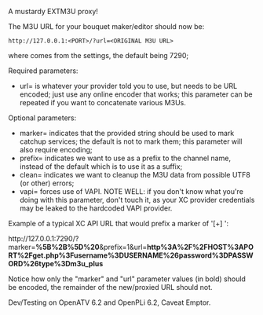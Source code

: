 A mustardy EXTM3U proxy!

The M3U URL for your bouquet maker/editor
should now be:

    http://127.0.0.1:<PORT>/?url=<ORIGINAL M3U URL>

where <PORT> comes from the settings, the default
being 7290;

Required parameters:
- url=<ORIGINAL M3U URL> is whatever your provider
  told you to use, but needs to be URL encoded;
  just use any online encoder that works;
  this parameter can be repeated if you want to
  concatenate various M3Us.

Optional parameters:
- marker=<MARKER> indicates that the provided
  string should be used to mark catchup services;
  the default is not to mark them;
  this parameter will also require encoding;
- prefix=<SOMETHING> indicates we want to use
  <MARKER> as a prefix to the channel name, instead
  of the default which is to use it as a suffix;
- clean=<SOMETHING> indicates we want to cleanup
  the M3U data from possible UTF8 (or other) errors;
- vapi=<SOMETHING> forces use of VAPI. NOTE WELL:
  if you don't know what you're doing with this
  parameter, don't touch it, as your XC provider
  credentials may be leaked to the hardcoded VAPI
  provider.

Example of a typical XC API URL that would prefix
a marker of '[+] ':

http://<span></span>127.0.0.1:7290/?marker=<b>%5B%2B%5D%20</b>&prefix=1&url=<b>http%3A%2F%2FHOST%3APORT%2Fget.php%3Fusername%3DUSERNAME%26password%3DPASSWORD%26type%3Dm3u_plus</b>

Notice how only the "marker" and "url" parameter
values (in bold) should be encoded, the remainder
of the new/proxied URL should not.

Dev/Testing on OpenATV 6.2 and OpenPLi 6.2,
            Caveat Emptor.
